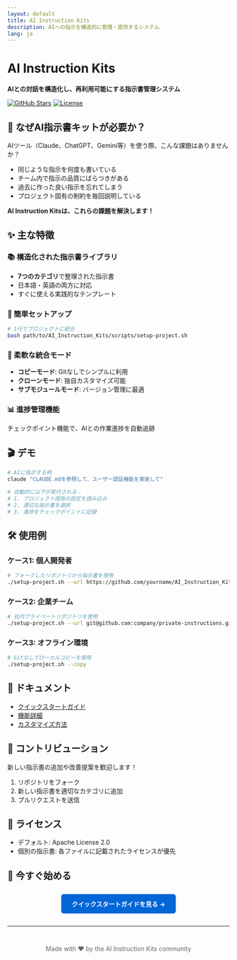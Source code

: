 ```yaml
---
layout: default
title: AI Instruction Kits
description: AIへの指示を構造的に管理・提供するシステム
lang: ja
---
```


# AI Instruction Kits

**AIとの対話を構造化し、再利用可能にする指示書管理システム**

[![GitHub Stars](https://img.shields.io/github/stars/dobachi/AI_Instruction_Kits?style=social)](https://github.com/dobachi/AI_Instruction_Kits)
[![License](https://img.shields.io/badge/License-Apache%202.0-blue.svg)](https://opensource.org/licenses/Apache-2.0)

## 🎯 なぜAI指示書キットが必要か？

AIツール（Claude、ChatGPT、Gemini等）を使う際、こんな課題はありませんか？

- 同じような指示を何度も書いている
- チーム内で指示の品質にばらつきがある
- 過去に作った良い指示を忘れてしまう
- プロジェクト固有の制約を毎回説明している

**AI Instruction Kitsは、これらの課題を解決します！**

## ✨ 主な特徴

### 📚 構造化された指示書ライブラリ
- **7つのカテゴリ**で整理された指示書
- 日本語・英語の両方に対応
- すぐに使える実践的なテンプレート

### 🚀 簡単セットアップ
```bash
# 1行でプロジェクトに統合
bash path/to/AI_Instruction_Kits/scripts/setup-project.sh
```

### 🔄 柔軟な統合モード
- **コピーモード**: Gitなしでシンプルに利用
- **クローンモード**: 独自カスタマイズ可能
- **サブモジュールモード**: バージョン管理に最適

### 📊 進捗管理機能
チェックポイント機能で、AIとの作業進捗を自動追跡

## 🎬 デモ

```bash
# AIに指示する例
claude "CLAUDE.mdを参照して、ユーザー認証機能を実装して"

# 自動的に以下が実行される：
# 1. プロジェクト固有の設定を読み込み
# 2. 適切な指示書を選択
# 3. 進捗をチェックポイントに記録
```

## 🛠️ 使用例

### ケース1: 個人開発者
```bash
# フォークしたリポジトリから指示書を使用
./setup-project.sh --url https://github.com/yourname/AI_Instruction_Kits.git --clone
```

### ケース2: 企業チーム
```bash
# 社内プライベートリポジトリを使用
./setup-project.sh --url git@github.com:company/private-instructions.git --submodule
```

### ケース3: オフライン環境
```bash
# Gitなしでローカルコピーを使用
./setup-project.sh --copy
```

## 📖 ドキュメント

- [クイックスタートガイド](quickstart)
- [機能詳細](features)
- [カスタマイズ方法](https://github.com/dobachi/AI_Instruction_Kits/blob/main/docs/HOW_TO_USE.md)

## 🤝 コントリビューション

新しい指示書の追加や改善提案を歓迎します！

1. リポジトリをフォーク
2. 新しい指示書を適切なカテゴリに追加
3. プルリクエストを送信

## 📄 ライセンス

- デフォルト: Apache License 2.0
- 個別の指示書: 各ファイルに記載されたライセンスが優先

## 🚀 今すぐ始める

<div style="text-align: center; margin: 2em 0;">
  <a href="quickstart" style="background-color: #0366d6; color: white; padding: 12px 24px; text-decoration: none; border-radius: 6px; display: inline-block; font-weight: bold;">
    クイックスタートガイドを見る →
  </a>
</div>

---

<div style="text-align: center; color: #666; margin-top: 3em;">
  Made with ❤️ by the AI Instruction Kits community
</div>
